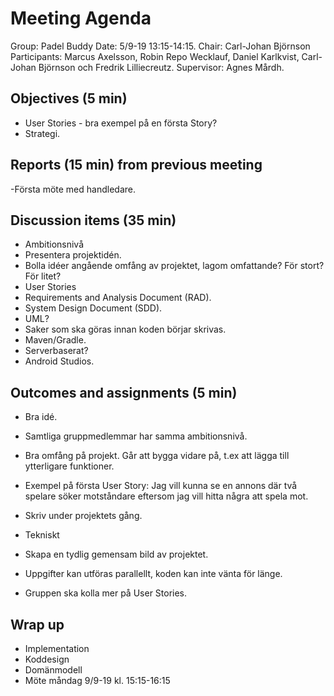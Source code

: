 # Meeting Agenda

Group: Padel Buddy
Date: 5/9-19 13:15-14:15.
Chair: Carl-Johan Björnson
Participants: Marcus Axelsson, Robin Repo Wecklauf, Daniel Karlkvist, Carl-Johan Björnson och Fredrik Lilliecreutz.
Supervisor: Agnes Mårdh.

## Objectives (5 min) 
- User Stories - bra exempel på en första Story?
- Strategi.

## Reports (15 min) from previous meeting
-Första möte med handledare. 

## Discussion items (35 min)
- Ambitionsnivå
- Presentera projektidén. 
- Bolla idéer angående omfång av projektet, lagom omfattande? För stort? För litet?
- User Stories 
- Requirements and Analysis Document (RAD).
- System Design Document (SDD).
- UML?
- Saker som ska göras innan koden börjar skrivas.
- Maven/Gradle.
- Serverbaserat?
- Android Studios.

## Outcomes and assignments (5 min)
- Bra idé. 
- Samtliga gruppmedlemmar har samma ambitionsnivå.
- Bra omfång på projekt. Går att bygga vidare på, t.ex att lägga till ytterligare funktioner. 
- Exempel på första User Story: Jag vill kunna se en annons där två spelare söker motståndare eftersom 
  jag vill hitta några att spela mot.
- Skriv under projektets gång.
- Tekniskt
- Skapa en tydlig gemensam bild av projektet. 
- Uppgifter kan utföras parallellt, koden kan inte vänta för länge.

- Gruppen ska kolla mer på User Stories.

## Wrap up
- Implementation
- Koddesign
- Domänmodell
- Möte måndag 9/9-19 kl. 15:15-16:15
